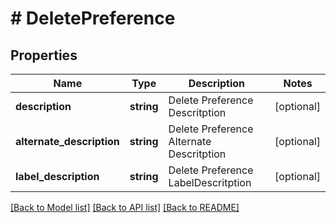 # # DeletePreference

## Properties

Name | Type | Description | Notes
------------ | ------------- | ------------- | -------------
**description** | **string** | Delete Preference Descritption | [optional]
**alternate_description** | **string** | Delete Preference Alternate Descritption | [optional]
**label_description** | **string** | Delete Preference LabelDescritption | [optional]

[[Back to Model list]](../../README.md#models) [[Back to API list]](../../README.md#endpoints) [[Back to README]](../../README.md)
